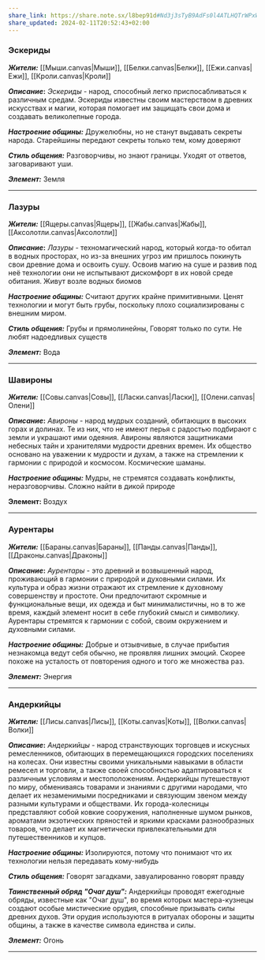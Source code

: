 ```yaml
---
share_link: https://share.note.sx/l8bep91d#Nd3j3sTyB9AdFs0l4ATLHQTrWPxWndcSuD5SBAH0GPA
share_updated: 2024-02-11T20:52:43+02:00
---
```

### Эскериды
**_Жители:_**
[[Мыши.canvas|Мыши]], [[Белки.canvas|Белки]], [[Ежи.canvas|Ежи]], [[Кроли.canvas|Кроли]]

**_Описание_:**
_Эскериды_ - народ, способный легко приспосабливаться к различным средам. Эскериды известны своим мастерством в древних искусствах и магии, которая помогает им защищать свои дома и создавать великолепные города.

**_Настроение общины:_**
Дружелюбны, но не станут выдавать секреты народа. Старейшины передают секреты только тем, кому доверяют

**_Стиль общения:_**
Разговорчивы, но знают границы. Уходят от ответов, заговаривают уши.

**_Элемент:_**
Земля

---
### Лазуры
**_Жители:_**
[[Ящеры.canvas|Ящеры]], [[Жабы.canvas|Жабы]], [[Аксолотли.canvas|Аксолотли]]

**_Описание_:**
_Лазуры_ - техномагический народ, который когда-то обитал в водных просторах, но из-за внешних угроз им пришлось покинуть свои древние дома и освоить сушу. Освоив магию на суше и развив под неё технологии они не испытывают дискомфорт в их новой среде обитания.
Живут возле водных биомов

**_Настроение общины:_**
Считают других крайне примитивными. Ценят технологии и могут быть грубы, поскольку плохо социализированы с внешним миром.

**_Стиль общения:_**
Грубы и прямолинейны, Говорят только по сути. Не любят надоедливых существ

**_Элемент:_**
Вода

---
### Шавироны
**_Жители:_**
[[Совы.canvas|Совы]], [[Ласки.canvas|Ласки]], [[Олени.canvas|Олени]]

**_Описание_:**
_Авироны_ - народ мудрых созданий, обитающих в высоких горах и долинах. Те из них, что не имеют перья с радостью подбирают с земли и украшают ими одеяния. Авироны являются защитниками небесных тайн и хранителями мудрости древних времен. Их общество основано на уважении к мудрости и духам, а также на стремлении к гармонии с природой и космосом. Космические шаманы.

**_Настроение общины:_**
Мудры, не стремятся создавать конфликты, неразговорчивы. Сложно найти в дикой природе

**Элемент:**
Воздух

---
### Аурентары
**_Жители:_**
[[Бараны.canvas|Бараны]], [[Панды.canvas|Панды]], [[Драконы.canvas|Драконы]]

**_Описание_:**
_Аурентары_ - это древний и возвышенный народ, проживающий в гармонии с природой и духовными силами. Их культура и образ жизни отражают их стремление к духовному совершенству и простоте. Они предпочитают скромные и функциональные вещи, их одежда и быт минималистичны, но в то же время, каждый элемент носит в себе глубокий смысл и символику. Аурентары стремятся к гармонии с собой, своим окружением и духовными силами.

**_Настроение общины:_**
Добрые и отзывчивые, в случае прибытия незнакомца ведут себя обычно, не проявляя лишних эмоций. Скорее похоже на усталость от повторения одного и того же множества раз.

**_Элемент:_**
Энергия

---
### Андеркийцы
**_Жители:_**
[[Лисы.canvas|Лисы]], [[Коты.canvas|Коты]], [[Волки.canvas|Волки]]

**_Описание_:**
_Андеркийцы_ - народ странствующих торговцев и искусных ремесленников, обитающих в перемещающихся городских поселениях на колесах. Они известны своими уникальными навыками в области ремесел и торговли, а также своей способностью адаптироваться к различным условиям и местоположениям. Андеркийцы путешествуют по миру, обмениваясь товарами и знаниями с другими народами, что делает их незаменимыми посредниками и связующим звеном между разными культурами и обществами. Их города-колесницы представляют собой ковкие сооружения, наполненные шумом рынков, ароматами экзотических пряностей и яркими красками разнообразных товаров, что делает их магнетически привлекательными для путешественников и купцов.

**_Настроение общины:_**
Изолируются, потому что понимают что их технологии нельзя передавать кому-нибудь

**_Стиль общения:_**
Говорят загадками, завуалированно говорят правду

**_Таинственный обряд "Очаг душ":_**
Андеркийцы проводят ежегодные обряды, известные как "Очаг душ", во время которых мастера-кузнецы создают особые мистические орудия, способные призывать силы древних духов. Эти орудия используются в ритуалах обороны и защиты общины, а также в качестве символа единства и силы.

**_Элемент:_**
Огонь

---